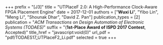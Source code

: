 +++
prefix = "[J3]"
title = "UTPlaceF 2.0: A High-Performance Clock-Aware FPGA Placement Engine"
date = 2017-12-01
authors = ["**Wuxi Li**", "Yibo Lin", "Meng Li", "Shounak Dhar", "David Z. Pan"]
publication_types = [2]
publication = "*ACM Transactions on Design Automation of Electronic Systems (TODAES)*"
suffix = "(**1st-Place Award of ISPD 2017 Contest**, Accepted)"
title_href = "javascript:void(0)"
url_pdf = "pdf/TODAES17_UTPlaceF2_Li.pdf"
selected = true
+++
